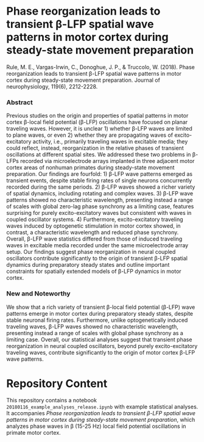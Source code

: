# Phase reorganization leads to transient β-LFP spatial wave patterns in motor cortex during steady-state movement preparation

Rule, M. E., Vargas-Irwin, C., Donoghue, J. P., & Truccolo, W. (2018). Phase reorganization leads to transient β-LFP spatial wave patterns in motor cortex during steady-state movement preparation. Journal of neurophysiology, 119(6), 2212-2228.

### Abstract

Previous studies on the origin and properties of spatial patterns in motor cortex β-local field potential (β-LFP) oscillations have focused on planar traveling waves. However, it is unclear 1) whether β-LFP waves are limited to plane waves, or even 2) whether they are propagating waves of excito-excitatory activity, i.e., primarily traveling waves in excitable media; they could reflect, instead, reorganization in the relative phases of transient oscillations at different spatial sites. We addressed these two problems in β-LFPs recorded via microelectrode arrays implanted in three adjacent motor cortex areas of nonhuman primates during steady-state movement preparation. Our findings are fourfold: 1) β-LFP wave patterns emerged as transient events, despite stable firing rates of single neurons concurrently recorded during the same periods. 2) β-LFP waves showed a richer variety of spatial dynamics, including rotating and complex waves. 3) β-LFP wave patterns showed no characteristic wavelength, presenting instead a range of scales with global zero-lag phase synchrony as a limiting case, features surprising for purely excito-excitatory waves but consistent with waves in coupled oscillator systems. 4) Furthermore, excito-excitatory traveling waves induced by optogenetic stimulation in motor cortex showed, in contrast, a characteristic wavelength and reduced phase synchrony. Overall, β-LFP wave statistics differed from those of induced traveling waves in excitable media recorded under the same microelectrode array setup. Our findings suggest phase reorganization in neural coupled oscillators contribute significantly to the origin of transient β-LFP spatial dynamics during preparatory steady states and outline important constraints for spatially extended models of β-LFP dynamics in motor cortex.

### New and Noteworthy

We show that a rich variety of transient β-local field potential (β-LFP) wave patterns emerge in motor cortex during preparatory steady states, despite stable neuronal firing rates. Furthermore, unlike optogenetically induced traveling waves, β-LFP waves showed no characteristic wavelength, presenting instead a range of scales with global phase synchrony as a limiting case. Overall, our statistical analyses suggest that transient phase reorganization in neural coupled oscillators, beyond purely excito-excitatory traveling waves, contribute significantly to the origin of motor cortex β-LFP wave patterns.

# Repository Content

This repository contains a notebook `20180116_example_analyses_release.ipynb` with example statistical analyses. It accompanies *Phase reorganization leads to transient β-LFP spatial wave patterns in motor cortex during steady-state movement preparation*, which analyzes phase waves in 
β (15-25 Hz) local field potential oscillations in primate motor cortex.
